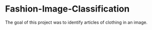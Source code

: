 # Fashion-Image-Classification
The goal of this project was to identify articles of clothing in an image.
